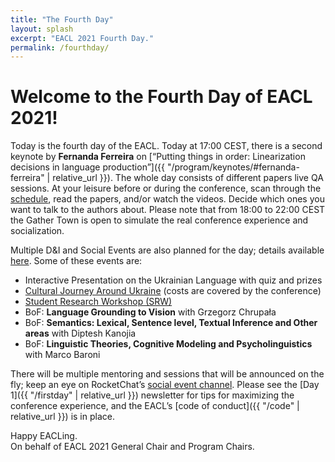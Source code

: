 ```yaml
---
title: "The Fourth Day"
layout: splash
excerpt: "EACL 2021 Fourth Day."
permalink: /fourthday/
---
```


<h1 class="page__title">Welcome to the Fourth Day of EACL 2021!</h1>

Today is the fourth day of the EACL. Today at 17:00 CEST, there is a second keynote by **Fernanda Ferreira** on [“Putting things in order: Linearization decisions in language production”]({{ "/program/keynotes/#fernanda-ferreira" | relative_url }}). The whole day consists of different papers live QA sessions. At your leisure before or during the conference, scan through the [schedule](https://www.virtual2021.eacl.org/schedule.html), read the papers, and/or watch the videos. Decide which ones you want to talk to the authors about. Please note that from 18:00 to 22:00 CEST the Gather Town is open to simulate the real conference experience and socialization.

Multiple D&I and Social Events are also planned for the day; details available [here](https://www.virtual2021.eacl.org/socials.html). Some of these events are:

- Interactive Presentation on the Ukrainian Language with quiz and prizes 
- [Cultural Journey Around Ukraine](https://www.airbnb.com.ua/experiences/1748674) (costs are covered by the conference)
- [Student Research Workshop (SRW)](https://sites.google.com/view/eaclsrw2021/program)
- BoF: **Language Grounding to Vision** with Grzegorz Chrupała
- BoF: **Semantics: Lexical, Sentence level, Textual Inference and Other areas** with Diptesh Kanojia
- BoF: **Linguistic Theories, Cognitive Modeling and Psycholinguistics** with Marco Baroni

There will be multiple mentoring and sessions that will be announced on the fly; keep an eye on RocketChat’s [social event channel](https://eacl2021.rocket.chat/channel/social-events). Please see the [Day 1]({{ "/firstday" | relative_url }}) newsletter for tips for maximizing the conference experience, and the EACL’s [code of conduct]({{ "/code" | relative_url }}) is in place.

Happy EACLing.<br/>
On behalf of EACL 2021 General Chair and Program Chairs.